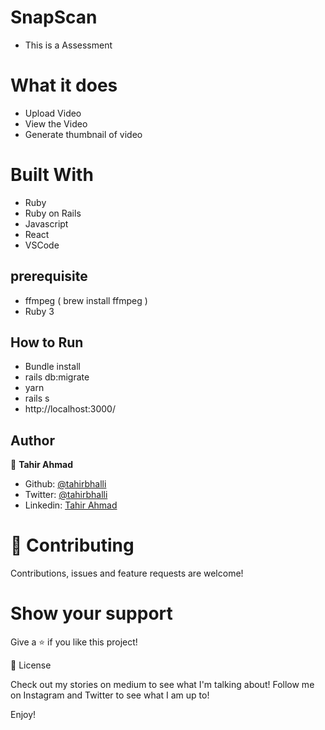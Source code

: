 # SnapScan
- This is a Assessment
# What it does
- Upload Video
- View the Video
- Generate thumbnail of video
# Built With
- Ruby
- Ruby on Rails
- Javascript
- React
- VSCode

## prerequisite
- ffmpeg ( brew install ffmpeg )
- Ruby 3

## How to Run
- Bundle install
- rails db:migrate
- yarn
- rails s
- http://localhost:3000/

## Author

👤 **Tahir Ahmad**

- Github: [@tahirbhalli](https://github.com/Tahirbhalli)
- Twitter: [@tahirbhalli](https://twitter.com/tahirbhalli)
- Linkedin: [Tahir Ahmad](https://www.linkedin.com/in/tahir-ahmad-483035164/)

# 🤝 Contributing
Contributions, issues and feature requests are welcome!

# Show your support
Give a ⭐️ if you like this project!

📝 License

Check out my stories on medium to see what I'm talking about! Follow me on Instagram and Twitter to see what I am up to!

Enjoy!
